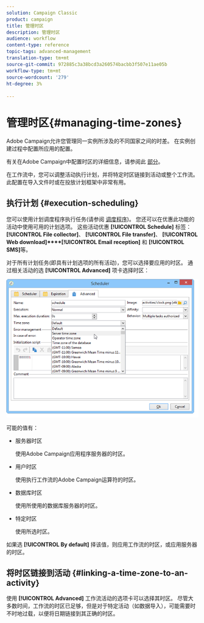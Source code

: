 ```yaml
---
solution: Campaign Classic
product: campaign
title: 管理时区
description: 管理时区
audience: workflow
content-type: reference
topic-tags: advanced-management
translation-type: tm+mt
source-git-commit: 972885c3a38bcd3a260574bacbb3f507e11ae05b
workflow-type: tm+mt
source-wordcount: '279'
ht-degree: 3%

---
```



# 管理时区{#managing-time-zones}

Adobe Campaign允许您管理同一实例所涉及的不同国家之间的时差。 在实例创建过程中配置所应用的配置。

有关在Adobe Campaign中配置时区的详细信息，请参阅此 [部分](../../installation/using/time-zone-management.md)。

在工作流中，您可以调整活动执行计划，并将特定时区链接到活动或整个工作流。 此配置在导入文件时或在投放计划框架中非常有用。

## 执行计划 {#execution-scheduling}

您可以使用计划调度程序执行任务(请参阅 [调度程序](../../workflow/using/scheduler.md))。 您还可以在优惠此功能的活动中使用可用的计划选项。 这些活动优惠 **[!UICONTROL Schedule]** 标签： **[!UICONTROL File collector]**、 **[!UICONTROL File transfer]**、 **[!UICONTROL Web download]****[!UICONTROL Email reception]** 和 **[!UICONTROL SMS]**&#x200B;等。

对于所有计划任务(即具有计划选项的所有活动)，您可以选择要应用的时区。 通过相关活动的选 **[!UICONTROL Advanced]** 项卡选择时区：

![](assets/wf-timezone-in-a-box.png)

可能的值有：

* 服务器时区

   使用Adobe Campaign应用程序服务器的时区。

* 用户时区

   使用执行工作流的Adobe Campaign运算符的时区。

* 数据库时区

   使用所使用的数据库服务器的时区。

* 特定时区

   使用所选时区。

如果选 **[!UICONTROL By default]** 择该值，则应用工作流的时区，或应用服务器的时区。

## 将时区链接到活动 {#linking-a-time-zone-to-an-activity}

使用 **[!UICONTROL Advanced]** 工作流活动的选项卡可以选择其时区。 尽管大多数时间，工作流的时区已足够，但是对于特定活动（如数据导入），可能需要时不时地过载，以便将日期链接到其正确的时区。
